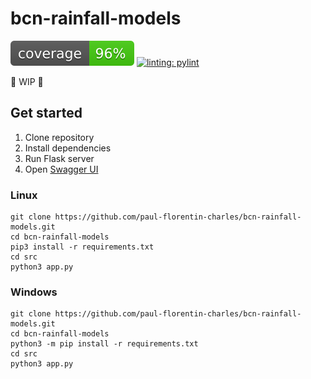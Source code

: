 # bcn-rainfall-models

[![coverage badge](coverage.svg)](https://github.com/nedbat/coveragepy)
[![linting: pylint](https://img.shields.io/badge/linting-pylint-yellowgreen)](https://github.com/pylint-dev/pylint)

🚧 WIP 🚧

## Get started

1. Clone repository
2. Install dependencies
3. Run Flask server
4. Open [Swagger UI](http://127.0.0.1/apidocs)

### Linux
```commandline
git clone https://github.com/paul-florentin-charles/bcn-rainfall-models.git
cd bcn-rainfall-models
pip3 install -r requirements.txt
cd src
python3 app.py
```

### Windows
```commandline
git clone https://github.com/paul-florentin-charles/bcn-rainfall-models.git
cd bcn-rainfall-models
python3 -m pip install -r requirements.txt
cd src
python3 app.py
```